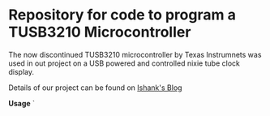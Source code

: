 # Repository for code to program a TUSB3210 Microcontroller

The now discontinued TUSB3210 microcontroller by Texas Instrumnets was used in out project on a USB powered and controlled nixie tube clock display.

Details of our project can be found on [Ishank's Blog](https://ishank-juneja.github.io/blog/)

**Usage**
`
